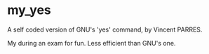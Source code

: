 # my_yes
A self coded version of GNU's 'yes' command, by Vincent PARRES.

My during an exam for fun. Less efficient than GNU's one.
